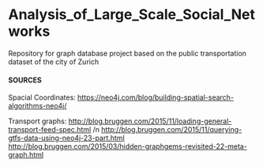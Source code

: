 # Analysis_of_Large_Scale_Social_Networks
Repository for graph database project based on the public transportation dataset of the city of Zurich

#### SOURCES

Spacial Coordinates:
https://neo4j.com/blog/building-spatial-search-algorithms-neo4j/

Transport graphs:
http://blog.bruggen.com/2015/11/loading-general-transport-feed-spec.html
/n http://blog.bruggen.com/2015/11/querying-gtfs-data-using-neo4j-23-part.html
http://blog.bruggen.com/2015/03/hidden-graphgems-revisited-22-meta-graph.html
